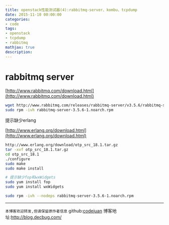 ```yaml
---
title: openstack性能测试器(4):rabbitmq-server、kombu、tcpdump
date: 2015-11-10 00:00:00
categories:
- code
tags: 
- openstack
- tcpdump
- rabbitmq
mathjax: true
description: 
---
```


# rabbitmq server

[http://www.rabbitmq.com/download.html](http://www.rabbitmq.com/download.html)

```sh
wget http://www.rabbitmq.com/releases/rabbitmq-server/v3.5.6/rabbitmq-server-3.5.6-1.noarch.rpm
sudo rpm -ivh rabbitmq-server-3.5.6-1.noarch.rpm 
```
提示缺少erlang

[http://www.erlang.org/download.html](http://www.erlang.org/download.html)


```sh
http://www.erlang.org/download/otp_src_18.1.tar.gz
tar -xvf otp_src_18.1.tar.gz
cd otp_src_18.1
./configure
sudo make
sudo make install

# 提示缺少fop和wxWidgets
sudo yum install fop
sudo yum install wxWidgets
```


```sh
sudo rpm -ivh --nodeps rabbitmq-server-3.5.6-1.noarch.rpm 
```

<!--more-->





----------------------------

`本博客欢迎转发,但请保留原作者信息`
github:[codejuan](https://github.com/CodeJuan)
博客地址:http://blog.decbug.com/

